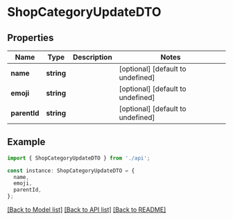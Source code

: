 # ShopCategoryUpdateDTO

## Properties

| Name         | Type       | Description | Notes                             |
| ------------ | ---------- | ----------- | --------------------------------- |
| **name**     | **string** |             | [optional] [default to undefined] |
| **emoji**    | **string** |             | [optional] [default to undefined] |
| **parentId** | **string** |             | [optional] [default to undefined] |

## Example

```typescript
import { ShopCategoryUpdateDTO } from './api';

const instance: ShopCategoryUpdateDTO = {
  name,
  emoji,
  parentId,
};
```

[[Back to Model list]](../README.md#documentation-for-models) [[Back to API list]](../README.md#documentation-for-api-endpoints) [[Back to README]](../README.md)
